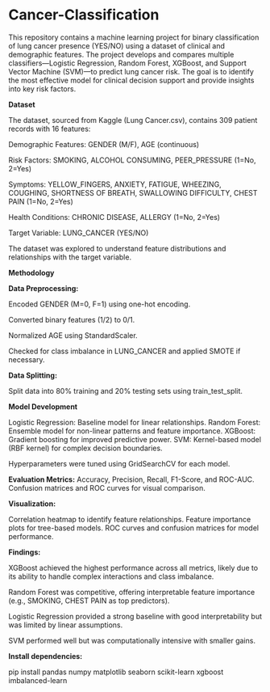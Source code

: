 # Cancer-Classification

This repository contains a machine learning project for binary classification of lung cancer presence (YES/NO) using a dataset of clinical and demographic features. The project develops and compares multiple classifiers—Logistic Regression, Random Forest, XGBoost, and Support Vector Machine (SVM)—to predict lung cancer risk. The goal is to identify the most effective model for clinical decision support and provide insights into key risk factors.

**Dataset**

The dataset, sourced from Kaggle (Lung Cancer.csv), contains 309 patient records with 16 features:

Demographic Features: GENDER (M/F), AGE (continuous)

Risk Factors: SMOKING, ALCOHOL CONSUMING, PEER_PRESSURE (1=No, 2=Yes)

Symptoms: YELLOW_FINGERS, ANXIETY, FATIGUE, WHEEZING, COUGHING, SHORTNESS OF BREATH, SWALLOWING DIFFICULTY, CHEST PAIN (1=No, 2=Yes)

Health Conditions: CHRONIC DISEASE, ALLERGY (1=No, 2=Yes)

Target Variable: LUNG_CANCER (YES/NO)

The dataset was explored to understand feature distributions and relationships with the target variable.

**Methodology**

**Data Preprocessing:**

Encoded GENDER (M=0, F=1) using one-hot encoding.

Converted binary features (1/2) to 0/1.

Normalized AGE using StandardScaler.

Checked for class imbalance in LUNG_CANCER and applied SMOTE if necessary.

**Data Splitting:**

Split data into 80% training and 20% testing sets using train_test_split.

**Model Development**

Logistic Regression: Baseline model for linear relationships.
Random Forest: Ensemble model for non-linear patterns and feature importance.
XGBoost: Gradient boosting for improved predictive power.
SVM: Kernel-based model (RBF kernel) for complex decision boundaries.

Hyperparameters were tuned using GridSearchCV for each model.


**Evaluation Metrics:**
Accuracy, Precision, Recall, F1-Score, and ROC-AUC.
Confusion matrices and ROC curves for visual comparison.


**Visualization:**

Correlation heatmap to identify feature relationships.
Feature importance plots for tree-based models.
ROC curves and confusion matrices for model performance.


**Findings:**

XGBoost achieved the highest performance across all metrics, likely due to its ability to handle complex interactions and class imbalance.

Random Forest was competitive, offering interpretable feature importance (e.g., SMOKING, CHEST PAIN as top predictors).

Logistic Regression provided a strong baseline with good interpretability but was limited by linear assumptions.

SVM performed well but was computationally intensive with smaller gains.


**Install dependencies:**

pip install pandas numpy matplotlib seaborn scikit-learn xgboost imbalanced-learn
